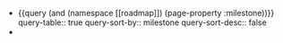 - {{query (and (namespace [[roadmap]]) (page-property :milestone))}}
  query-table:: true
  query-sort-by:: milestone
  query-sort-desc:: false
-